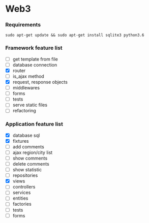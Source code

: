 # Web3

### Requirements
```
sudo apt-get update && sudo apt-get install sqlite3 python3.6
``` 

### Framework feature list
- [ ] get template from file
- [ ] database connection
- [x] router
- [ ] is_ajax method
- [x] request, response objects
- [ ] middlewares
- [ ] forms
- [ ] tests
- [ ] serve static files
- [ ] refactoring

### Application feature list
- [x] database sql
- [x] fixtures
- [ ] add comments
- [ ] ajax region/city list
- [ ] show comments
- [ ] delete comments
- [ ] show statistic
- [ ] repositories
- [x] views
- [ ] controllers
- [ ] services
- [ ] entities
- [ ] factories
- [ ] tests
- [ ] forms
